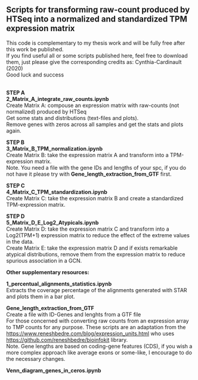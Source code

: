 <h2> Scripts for transforming raw-count produced by HTSeq into a normalized and standardized TPM expression matrix </h2>
This code is complementary to my thesis work and will be fully free after this work be published. <br>
If you find useful all or some scripts published here, feel free to download them, just please give the corresponding credits as: Cynthia-Cardinault (2020) <br>
Good luck and success<br><br>

**STEP A <br> 
2_Matrix_A_integrate_raw_counts.ipynb** <br>
Create Matrix A: compouse an expression matrix with raw-counts (not normalized) produced by HTSeq <br>
Get some stats and distributions (text-files and plots).<br>
Remove genes with zeros across all samples and get the stats and plots again.  <br>

**STEP B <br> 
3_Matrix_B_TPM_normalization.ipynb**<br>
Create Matrix B: take the expression matrix A and transform into a TPM-expression matrix.<br>
Note. You need a file with the gene IDs and lengths of your spc, if you do not have it please try with **Gene_length_extraction_from_GTF** first.<br>

**STEP C <br> 
4_Matrix_C_TPM_standardization.ipynb** <br>
Create Matrix C: take the expression matrix B and create a standardized TPM-expression matrix.<br>

**STEP D <br>
5_Matrix_D_E_Log2_Atypicals.ipynb** <br>
Create Matrix D: take the expression matrix C and transform into a Log2(TPM+1) expression matrix to reduce the effect of the extreme values in the data.<br>
Create Matrix E: take the expression matrix D and if exists remarkable atypical distributions, remove them from the expression matrix to reduce spurious association in a GCN. <br>

**Other supplementary resources:** <br>

**1_percentual_alignments_statistics.ipynb** <br>
Extracts the coverage percentage of the alignments generated with STAR and plots them in a bar plot.<br>

**Gene_length_extraction_from_GTF** <br>
Create a file with ID-Genes and lenghts from a GTF file <br>
For those concerned with converting raw counts from an expression array to TMP counts for any purpose. These scripts are an adaptation from the https://www.reneshbedre.com/blog/expression_units.html who uses https://github.com/reneshbedre/bioinfokit library. <br>
Note. Gene lengths are based on coding-gene features (CDS), if you wish a more complex approach like average exons or some-like, I encourage to do the necessary changes. <br>

**Venn_diagram_genes_in_ceros.ipynb**<br>
